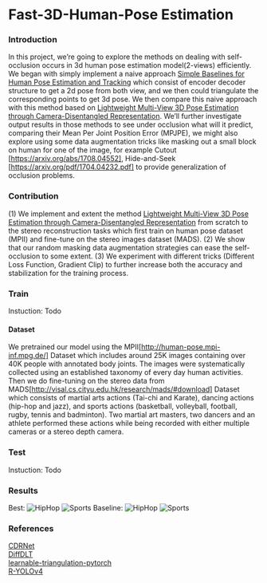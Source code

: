 # Fast-3D-Human-Pose Estimation

### Introduction
In this project, we’re going to explore the methods on dealing with self-occlusion occurs in 3d human pose estimation model(2-views) efficiently. We began with simply implement a naive approach [Simple Baselines for Human Pose Estimation and Tracking](https://arxiv.org/abs/1804.06208) which consist of encoder decoder structure to get a 2d pose from both view, and we then could triangulate the corresponding points to get 3d pose. We then compare this
naive approach with this method based on [Lightweight Multi-View 3D Pose Estimation through Camera-Disentangled Representation](https://arxiv.org/pdf/2004.02186.pdf). We’ll further investigate output results in those methods to see under occlusion what will it predict, comparing their Mean Per Joint Position Error (MPJPE), we might also explore using some data augmentation tricks like masking out a small block on human for one of the image, for example Cutout [https://arxiv.org/abs/1708.04552], Hide-and-Seek [https://arxiv.org/pdf/1704.04232.pdf] to provide generalization of occlusion problems.

### Contribution
(1) We implement and extent the method [Lightweight Multi-View 3D Pose Estimation through Camera-Disentangled Representation](https://arxiv.org/pdf/2004.02186.pdf) from scratch to the stereo reconstruction tasks which first train on human pose dataset (MPII) and fine-tune on the stereo images dataset (MADS).
(2) We show that our random masking data augmentation strategies can ease the self-occlusion to some extent.
(3) We experiment with different tricks (Different Loss Function, Gradient Clip) to further increase both the accuracy and stabilization for the training process.
### Train

Instuction: Todo

#### Dataset

We pretrained our model using the MPII[http://human-pose.mpi-inf.mpg.de/] Dataset which includes around 25K images containing over 40K people with annotated body joints. The images were systematically collected using an established taxonomy of every day human activities. Then we do fine-tuning on the stereo data from MADS[http://visal.cs.cityu.edu.hk/research/mads/#download] Dataset which consists of martial arts actions (Tai-chi and Karate), dancing actions (hip-hop and jazz), and sports actions (basketball, volleyball, football, rugby, tennis and badminton). Two martial art masters, two dancers and an athlete performed these
actions while being recorded with either multiple cameras or a stereo depth camera.



### Test
 
Instuction: Todo

### Results 

Best:
<img src="https://github.com/eddie0509tw/Fast-3D-Human-Pose-Estimation/blob/main/GIF/HipHop_best.gif" alt="HipHop" />
<img src="https://github.com/eddie0509tw/Fast-3D-Human-Pose-Estimation/blob/main/GIF/Sports_best.gif" alt="Sports" />
Baseline:
<img src="https://github.com/eddie0509tw/Fast-3D-Human-Pose-Estimation/blob/main/GIF/HipHop_baseline.gif" alt="HipHop" />
<img src="https://github.com/eddie0509tw/Fast-3D-Human-Pose-Estimation/blob/main/GIF/Sports_baseline" alt="Sports" />

### References

[CDRNet](https://github.com/TemugeB/CDRnet/tree/main)</br>
[DiffDLT](https://github.com/edoRemelli/DiffDLT/blob/master/dlt.py)</br>
[learnable-triangulation-pytorch](https://github.com/karfly/learnable-triangulation-pytorch)</br>
[R-YOLOv4](https://github.com/kunnnnethan/R-YOLOv4/tree/main)</br>

